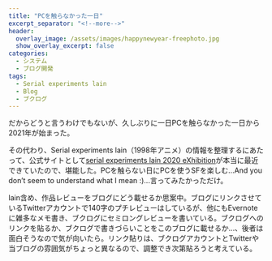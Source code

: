 ```yaml
---
title: "PCを触らなかった一日"
excerpt_separator: "<!--more-->"
header:
  overlay_image: /assets/images/happynewyear-freephoto.jpg
  show_overlay_excerpt: false
categories:
  - システム
  - ブログ開発
tags:
  - Serial experiments lain
  - Blog
  - ブクログ
---
```


だからどうと言うわけでもないが、久しぶりに一日PCを触らなかった一日から2021年が始まった。

その代わり、Serial experiments lain（1998年アニメ）の情報を整理するにあたって、公式サイトとして[serial experiments lain 2020 eXhibition](https://lp.anique.jp/exhibition/lain2020/)が本当に最近できていたので、堪能した。PCを触らない日にPCを使うSFを楽しむ…And you don’t seem to understand what I mean :)...言ってみたかっただけ。

lain含め、作品レビューをブログにどう載せるか思案中。ブログにリンクさせているTwitterアカウントで140字のプチレビューはしているが、他にもEvernoteに雑多なメモ書き、ブクログにセミロングレビューを書いている。ブクログへのリンクを貼るか、ブクログで書きづらいことをこのブログに載せるか…、後者は面白そうなので気が向いたら。リンク貼りは、ブクログアカウントとTwitterや当ブログの雰囲気がちょっと異なるので、調整でき次第貼ろうと考えている。
